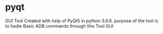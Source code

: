 # pyqt
GUI Tool Created with help of PyQt5 in python 3.6.6. purpose of the tool is to hadle Basic ADB commands through this Tool GUI
